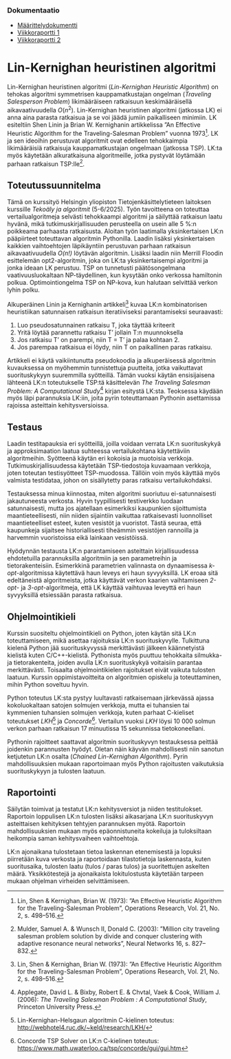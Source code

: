 ### Dokumentaatio
- [Määrittelydokumentti](/documentation/requirements_specification.md)
- [Viikkoraportti 1](/reports/weekly_report_1.md)
- [Viikkoraportti 2](/reports/weekly_report_2.md)

# Lin-Kernighan heuristinen algoritmi
Lin-Kernighan heuristinen algoritmi (_Lin-Kernighan Heuristic Algorithm_) on tehokas algoritmi symmetrisen kauppamatkustajan ongelman (_Traveling Salesperson Problem_) likimääräiseen ratkaisuun keskimääräisellä aikavaativuudella $O(n^2)$. Lin-Kernighan heuristinen algoritmi (jatkossa LK) ei anna aina parasta ratkaisua ja se voi jäädä jumiin paikalliseen minimiin. LK esiteltiin Shen Linin ja Brian W. Kernighanin artikkelissa ”An Effective Heuristic Algorithm for the Traveling-Salesman Problem” vuonna 1973[^1]. LK ja sen ideoihin perustuvat algoritmit ovat edelleen tehokkaimpia likimääräisiä ratkaisuja kauppamatkustajan ongelmaan (jatkossa TSP). LK:ta myös käytetään alkuratkaisuna algoritmeille, jotka pystyvät löytämään parhaan ratkaisun TSP:lle[^2]. 

## Toteutussuunnitelma
Tämä on kurssityö Helsingin yliopiston Tietojenkäsittelytieteen laitoksen kurssille _Tekoäly ja algoritmit_ (5-6/2025). Työn tavoitteena on toteuttaa vertailualgoritmeja selvästi tehokkaampi algoritmi ja säilyttää ratkaisun laatu hyvänä, mikä tutkimuskirjallisuuden perusteella on usein alle 5 %:n poikkeama parhaasta ratkaisusta. Aloitan työn laatimalla yksinkertaisen LK:n pääpiirteet toteuttavan algoritmin Pythonilla. Laadin lisäksi yksinkertaisen kaikkien vaihtoehtojen läpikäyntiin perustuvan parhaan ratkaisun  aikavaativuudella *O(n!)* löytävän algoritmin. Lisäksi laadin niin Merrill Floodin esittelemän opt2-algoritmin, joka on LK:ta yksinkertaisempi algoritmi ja jonka ideaan LK perustuu. TSP on tunnetusti päätösongelmana vaativuusluokaltaan NP-täydellinen, kun kysytään onko verkossa hamiltonin polkua. Optimointiongelma TSP on NP-kova, kun halutaan selvittää verkon lyhin polku. 

Alkuperäinen Linin ja Kernighanin artikkeli[^1] kuvaa LK:n kombinatorisen heuristiikan satunnaisen ratkaisun iteratiiviseksi parantamiseksi seuraavasti:
1. Luo pseudosatunnainen ratkaisu T, joka täyttää kriteerit
2. Yritä löytää parannettu ratkaisu T’ jollain T:n muunnoksella
3. Jos ratkaisu T’ on parempi, niin T = T’ ja palaa kohtaan 2.
4. Jos parempaa ratkaisua ei löydy, niin T on paikallinen paras ratkaisu.

Artikkeli ei käytä vaikiintunutta pseudokoodia ja alkuperäisessä algoritmin kuvauksessa on myöhemmin tunnistettuja puutteita, jotka vaikuttavat suorituskykyyn suuremmilla syötteillä. Tämän vuoksi käytän ensisijaisena lähteenä LK:n toteutukselle TSP:tä käsittelevän *The Traveling Salesman Problem: A Computational Study*[^3] kirjan esitystä LK:sta. Teoksessa käydään myös läpi parannuksia LK:iin, joita pyrin toteuttamaan Pythonin asettamissa rajoissa asteittain kehitysversioissa.

## Testaus
Laadin testitapauksia eri syötteillä, joilla voidaan verrata LK:n suorituskykyä ja approksimaation laatua suhteessa vertailukohtana käytettäviin algoritmeihin. Syötteenä käytän eri kokoisia ja muotoisia verkkoja. Tutkimuskirjallisuudessa käytetään TSP-tiedostoja kuvaamaan verkkoja, joten toteutan testisyötteet TSP-muodossa. Tällöin voin myös käyttää myös valmista testidataa, johon on sisällytetty paras ratkaisu vertailukohdaksi.

Testauksessa minua kiinnostaa, miten algoritmi suoriutuu ei-satunnaisesti jakautuneesta verkosta. Hyvin tyypillisesti testiverkko luodaan satunnaisesti, mutta jos ajatellaan esimerkiksi kaupunkien sijoittumista maantieteellisesti, niin niiden sijaintiin vaikuttaa ratkaisevasti luonnolliset maantieteelliset esteet, kuten vesistöt ja vuoristot. Tästä seuraa, että kaupunkeja sijaitsee historiallisesti tiheämmin vesistöjen rannoilla ja harvemmin vuoristoissa eikä lainkaan vesistöissä.

Hyödynnän testausta LK:n parantamiseen asteittain kirjallisuudessa ehdotetuilla parannuksilla algoritmiin ja sen parametreihin ja tietorakenteisiin. Esimerkkinä parametrien valinnasta on dynaamisessa *k-opt*-algoritmissa käytettävä haun leveys eri haun syvyyksillä. LK eroaa sitä edeltäneistä algoritmeista, jotka käyttävät verkon kaarien vaihtamiseen *2-opt*- ja *3-opt*-algoritmeja, että LK käyttää vaihtuvaa leveyttä eri haun syvyyksillä etsiessään parasta ratkaisua. 

## Ohjelmointikieli
Kurssin suositeltu ohjelmointikieli on Python, joten käytän sitä LK:n toteuttamiseen, mikä asettaa rajoituksia LK:n suorituskyvylle. Tulkittuna kielenä Python jää suorituskyvyssä merkittävästi jälkeen käännetyistä kielistä kuten C/C++-kielistä. Pythonista myös puuttuu tehokkaita silmukka- ja tietorakenteita, joiden avulla LK:n suorituskykyä voitaisiin parantaa merkittävästi. Toisaalta ohjelmointikielen rajoitukset eivät vaikuta tulosten laatuun. Kurssin oppimistavoitteita on algoritmien opiskelu ja toteuttaminen, mihin Python soveltuu hyvin. 

Python toteutus LK:sta pystyy luultavasti ratkaisemaan järkevässä ajassa kokoluokaltaan satojen solmujen verkkoja, mutta ei tuhansien tai kymmenien tuhansien solmujen verkkoja, kuten parhaat C-kieliset toteutukset *LKH*[^4] ja *Concorde*[^5]. Vertailun vuoksi *LKH* löysi 10 000 solmun verkon parhaan ratkaisun 17 minuutissa 15 sekunnissa tietokoneellani. 

Pythonin rajoitteet saattavat algoritmin suorituskyvyn testauksessa peittää joidenkin parannusten hyödyt. Oletan näin käyvän mahdollisesti niin sanotun ketjutetun LK:n osalta (_Chained Lin-Kernighan Algorithm_). Pyrin mahdollisuuksien mukaan raportoimaan myös Python rajoitusten vaikutuksia suorituskykyyn ja tulosten laatuun.

## Raportointi
Säilytän toimivat ja testatut LK:n kehitysversiot ja niiden testitulokset. Raportoin loppulisen LK:n tulosten lisäksi aikasarjana LK:n suorituskyvyn asteittaisen kehityksen tehtyjen parannuksen myötä. Raportoin mahdollisuuksien mukaan myös epäonnistuneita kokeiluja ja tuloksiltaan heikompia saman kehitysvaiheen vaihtoehtoja. 

LK:n ajonaikana tulostetaan tietoa laskennan etenemisestä ja lopuksi piirretään kuva verkosta ja raportoidaan tilastotietoja laskennasta, kuten suoritusaika, tulosten laatu (tulos / paras tulos) ja suoritettujen askelten määrä. Yksikkötestejä ja ajonaikaista lokitulostusta käytetään tarpeen mukaan ohjelman virheiden selvittämiseen.

[^1]: Lin, Shen & Kernighan, Brian W. (1973): ”An Effective Heuristic Algorithm for the Traveling-Salesman Problem”, Operations Research, Vol. 21, No. 2, s. 498–516.

[^2]: Mulder, Samuel A. & Wunsch II, Donald C. (2003): ”Million city traveling salesman problem solution by divide and conquer clustering with adaptive resonance neural networks”, Neural Networks 16, s. 827–832.

[^3]: Applegate, David L. & Bixby, Robert E. & Chvtal,  Vaek & Cook, William J. (2006): *The Traveling Salesman Problem : A Computational Study*, Princeton University Press.

[^4]: Lin-Kernighan-Helsgaun algoritmin C-kielinen toteutus: http://webhotel4.ruc.dk/~keld/research/LKH/

[^5]: Concorde TSP Solver on LK:n C-kielinen toteutus: https://www.math.uwaterloo.ca/tsp/concorde/gui/gui.htm
